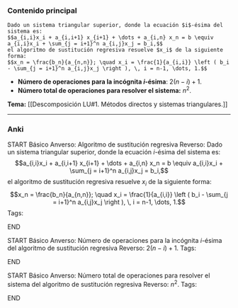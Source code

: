 ### Contenido principal

```ad-Algorithm
Dado un sistema triangular superior, donde la ecuación $i$-ésima del sistema es:
$$a_{i,i}x_i + a_{i,i+1} x_{i+1} + \dots + a_{i,n} x_n = b \equiv a_{i,i}x_i + \sum_{j = i+1}^n a_{i,j}x_j = b_i,$$
el algoritmo de sustitución regresiva resuelve $x_i$ de la siguiente forma:
$$x_n = \frac{b_n}{a_{n,n}}; \quad x_i = \frac{1}{a_{i,i}} \left ( b_i - \sum_{j = i+1}^n a_{i,j}x_j \right ), \, i = n-1, \dots, 1.$$
```

- **Número de operaciones para la incógnita $i$-ésima**: $2(n-i)+1$.
- **Número total de operaciones para resolver el sistema:** $n^2$.

**Tema:** [[Descomposición LU#1. Métodos directos y sistemas triangulares.]]

---
### Anki

START
Básico
Anverso: Algoritmo de sustitución regresiva
Reverso: Dado un sistema triangular superior, donde la ecuación $i$-ésima del sistema es:
$$a_{i,i}x_i + a_{i,i+1} x_{i+1} + \dots + a_{i,n} x_n = b \equiv a_{i,i}x_i + \sum_{j = i+1}^n a_{i,j}x_j = b_i,$$
el algoritmo de sustitución regresiva resuelve $x_i$ de la siguiente forma:
$$x_n = \frac{b_n}{a_{n,n}}; \quad x_i = \frac{1}{a_{i,i}} \left ( b_i - \sum_{j = i+1}^n a_{i,j}x_j \right ), \, i = n-1, \dots, 1.$$
Tags:
<!--ID: 1727083427931-->
END

START
Básico
Anverso: Número de operaciones para la incógnita $i$-ésima del algoritmo de sustitución regresiva
Reverso: $2(n-i)+1$.
Tags:
<!--ID: 1727083427933-->
END

START
Básico
Anverso: Número total de operaciones para resolver el sistema del algoritmo de sustitución regresiva
Reverso: $n^2$.
Tags:
<!--ID: 1727083427935-->
END

